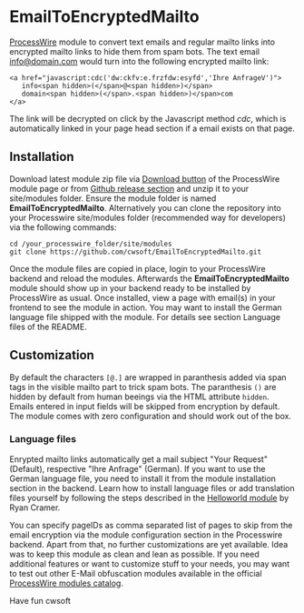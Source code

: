 # EmailToEncryptedMailto

[ProcessWire](https://processwire.com) module to convert text emails and regular mailto links into encrypted mailto links to hide them from spam bots. The text email info@domain.com would turn into the following encrypted mailto link:

```
<a href="javascript:cdc('dw:ckfv:e.frzfdw:esyfd','Ihre AnfrageV')">
   info<span hidden>(</span>@<span hidden>)</span>
   domain<span hidden>(</span>.<span hidden>)</span>com
</a>
```

The link will be decrypted on click by the Javascript method _cdc_, which is automatically linked in your page head section if a email exists on that page.

## Installation

Download latest module zip file via [Download button](https://processwire.com/modules/email-to-encrypted-mailto/) of the ProcessWire module page or from [Github release section](https://github.com/cwsoft/EmailToEncryptedMailto/releases) and unzip it to your site/modules folder. Ensure the module folder is named **EmailToEncryptedMailto**. Alternatively you can clone the repository into your Processwire site/modules folder (recommended way for developers) via the following commands:

```
cd /your_processwire_folder/site/modules
git clone https://github.com/cwsoft/EmailToEncryptedMailto.git
```

Once the module files are copied in place, login to your ProcessWire backend and reload the modules. Afterwards the **EmailToEncryptedMailto** module should show up in your backend ready to be installed by ProcessWire as usual. Once installed, view a page with email(s) in your frontend to see the module in action. You may want to install the German language file shipped with the module. For details see section Language files of the README.

## Customization

By default the characters `[@.]` are wrapped in paranthesis added via span tags in the visible mailto part to trick spam bots. The paranthesis `()` are hidden by default from human beeings via the HTML attribute `hidden`. Emails entered in input fields will be skipped from encryption by default. The module comes with zero configuration and should work out of the box.

### Language files

Enrypted mailto links automatically get a mail subject "Your Request" (Default), respective "Ihre Anfrage" (German). If you want to use the German language file, you need to install it from the module installation section in the backend. Learn how to install language files or add translation files yourself by following the steps described in the [Helloworld module](https://processwire.com/modules/helloworld/) by Ryan Cramer.

You can specify pageIDs as comma separated list of pages to skip from the email encryption via the module configuration section in the Processwire backend. Apart from that, no further customizations are yet available. Idea was to keep this module as clean and lean as possible. If you need additional features or want to customize stuff to your needs, you may want to test out other E-Mail obfuscation modules available in the official [ProcessWire modules catalog](https://processwire.com/modules/category/email/).

Have fun
cwsoft

